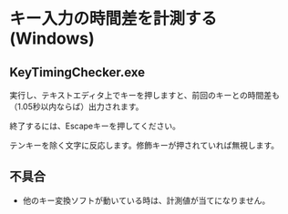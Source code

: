 # キー入力の時間差を計測する (Windows)

## KeyTimingChecker.exe

実行し、テキストエディタ上でキーを押しますと、前回のキーとの時間差も（1.05秒以内ならば）出力されます。

終了するには、Escapeキーを押してください。

テンキーを除く文字に反応します。修飾キーが押されていれば無視します。

## 不具合

* 他のキー変換ソフトが動いている時は、計測値が当てになりません。
